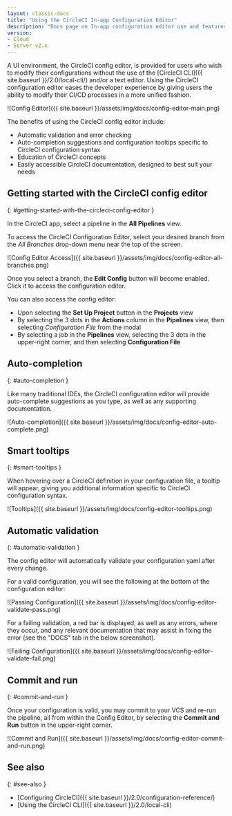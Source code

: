 ```yaml
---
layout: classic-docs
title: "Using the CircleCI In-app Configuration Editor"
description: "Docs page on In-app configuration editor use and features"
version:
- Cloud
- Server v2.x
---
```


A UI environment, the CircleCI config editor, is provided for users who wish to modify their configurations without the use of the
[CircleCI CLI]({{ site.baseurl }}/2.0/local-cli/) and/or a text editor. Using the CircleCI configuration editor eases the developer
experience by giving users the ability to modify their CI/CD processes in a more unified fashion.

![Config Editor]({{ site.baseurl }}/assets/img/docs/config-editor-main.png)

The benefits of using the CircleCI config editor include:

- Automatic validation and error checking
- Auto-completion suggestions and configuration tooltips specific to CircleCI configuration syntax
- Education of CircleCI concepts
- Easily accessible CircleCI documentation, designed to best suit your needs

## Getting started with the CircleCI config editor
{: #getting-started-with-the-circleci-config-editor }

In the CircleCI app, select a pipeline in the **All Pipelines** view.

To access the CircleCI Configuration Editor, select your desired branch from the *All Branches*
drop-down menu near the top of the screen.

![Config Editor Access]({{ site.baseurl }}/assets/img/docs/config-editor-all-branches.png)

Once you select a branch, the **Edit Config** button will become enabled. Click it to access the configuration editor.

You can also access the config editor:

- Upon selecting the **Set Up Project** button in the **Projects** view
- By selecting the 3 dots in the **Actions** column in the **Pipelines** view, then selecting *Configuration File* from the modal
- By selecting a job in the **Pipelines** view, selecting the 3 dots in the upper-right corner, and then selecting **Configuration File**

## Auto-completion
{: #auto-completion }

Like many traditional IDEs, the CircleCI configuration editor will provide auto-complete suggestions as you type, as well
as any supporting documentation.

![Auto-completion]({{ site.baseurl }}/assets/img/docs/config-editor-auto-complete.png)

## Smart tooltips
{: #smart-tooltips }

When hovering over a CircleCI definition in your configuration file, a tooltip will appear, giving you additional information specific to CircleCI configuration syntax.

![Tooltips]({{ site.baseurl }}/assets/img/docs/config-editor-tooltips.png)

## Automatic validation
{: #automatic-validation }

The config editor will automatically validate your configuration yaml after every change.

For a valid configuration, you will see the following at the bottom of the configuration editor:

![Passing Configuration]({{ site.baseurl }}/assets/img/docs/config-editor-validate-pass.png)

For a failing validation, a red bar is displayed, as well as any errors, where they occur, and any relevant documentation
that may assist in fixing the error (see the "DOCS" tab in the below screenshot).

![Failing Configuration]({{ site.baseurl }}/assets/img/docs/config-editor-validate-fail.png)

## Commit and run
{: #commit-and-run }

Once your configuration is valid, you may commit to your VCS and re-run the pipeline, all from within the Config Editor,
by selecting the **Commit and Run** button in the upper-right corner.

![Commit and Run]({{ site.baseurl }}/assets/img/docs/config-editor-commit-and-run.png)

## See also
{: #see-also }

- [Configuring CircleCI]({{ site.baseurl }}/2.0/configuration-reference/)
- [Using the CircleCI CLI]({{ site.baseurl }}/2.0/local-cli)
